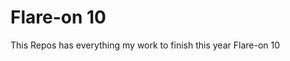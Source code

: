# Flare-on 10

This Repos has everything my work to finish this year Flare-on 10

<!-- ## 1. X
- It's take no script, just use `dotpeek` or `ILspy`,...

## 2. It's On Fire
- Solve.py is solver and iv.png is flag. -->